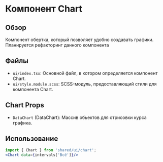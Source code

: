  # Компонент Chart

## Обзор
Компонент обертка, который позволяет удобно создавать графики. Планируется рефакторинг данного компонента 

## Файлы
- `ui/index.tsx`: Основной файл, в котором определяется компонент Chart.
- `ui/style.module.scss`: SCSS-модуль, предоставляющий стили для компонента Chart.

## Chart Props
- `DataChart` (DataChart): Массив обьектов для отрисовки курса графика.

## Использование
```jsx
import { Chart } from 'shared/ui/chart';
<Chart data={intervals['Всё']}/>
```
